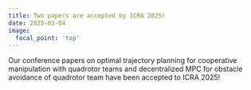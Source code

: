 ```yaml
---
title: Two papers are accepted by ICRA 2025! 
date: 2025-03-04
image:
  focal_point: 'top'
---
```


Our conference papers on optimal trajectory planning for cooperative manipulation with quadrotor teams and decentralized MPC for obstacle avoidance of quadrotor team have been accepted to ICRA 2025! 